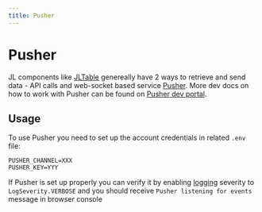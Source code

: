 ```yaml
---
title: Pusher
---
```


# Pusher

JL components like [JLTable](/frontend/core/components/common/table) genereally have 2 ways to retrieve and send data - API calls and web-socket based service [Pusher](https://pusher.com/).
More dev docs on how to work with Pusher can be found on [Pusher dev portal](https://pusher.com/docs/channels/using_channels/client-api-overview/?ref=docs-index).

## Usage

To use Pusher you need to set up the account credentials in related `.env` file:

```env
PUSHER_CHANNEL=XXX
PUSHER_KEY=YYY
```

If Pusher is set up properly you can verify it by enabling [logging](/common/utils/utils.md#logger) severity to `LogSeverity.VERBOSE` and you should receive `Pusher listening for events` message in browser console
